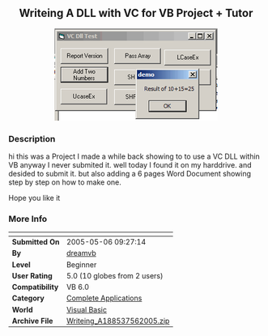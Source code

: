 ﻿<div align="center">

## Writeing A DLL with VC for VB Project \+ Tutor

<img src="PIC2005561551269629.gif">
</div>

### Description

hi this was a Project I made a while back showing to to use a VC DLL within VB anyway I never submited it. well today I found it on my harddrive. and desided to submit it. but also adding a 6 pages Word Document showing step by step on how to make one.

Hope you like it
 
### More Info
 


<span>             |<span>
---                |---
**Submitted On**   |2005-05-06 09:27:14
**By**             |[dreamvb](https://github.com/Planet-Source-Code/PSCIndex/blob/master/ByAuthor/dreamvb.md)
**Level**          |Beginner
**User Rating**    |5.0 (10 globes from 2 users)
**Compatibility**  |VB 6\.0
**Category**       |[Complete Applications](https://github.com/Planet-Source-Code/PSCIndex/blob/master/ByCategory/complete-applications__1-27.md)
**World**          |[Visual Basic](https://github.com/Planet-Source-Code/PSCIndex/blob/master/ByWorld/visual-basic.md)
**Archive File**   |[Writeing\_A188537562005\.zip](https://github.com/Planet-Source-Code/dreamvb-writeing-a-dll-with-vc-for-vb-project-tutor__1-60396/archive/master.zip)








